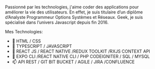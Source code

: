 Passionné par les technologies, j'aime coder des applications pour améliorer la vie des 
utilisateurs. En effet, je suis titulaire d’un diplôme d’Analyste Programmeur Options Systèmes 
et Réseaux. Geek, je suis spécialisé dans l’univers Javascript depuis fin 2016.

Mes  Technologies: 
- 👋 HTML / CSS 
- 👀 TYPESCRIPT / JAVASCRIPT
- 🌱 REACT JS / REACT NATIVE /REDUX TOOLKIT /RXJS CONTEXT API
- 💞️ EXPO CLI /REACT NATIVE CLI / PHP CODEIGNITER / SQL / MYSQL 
- 📫 API REST / GIT BIT BUCKET / AGILE / JIRA /CONFLUENCE

<!---
cedricngoumti/cedricngoumti is a ✨ special ✨ repository because its `README.md` (this file) appears on your GitHub profile.
You can click the Preview link to take a look at your changes.
--->

